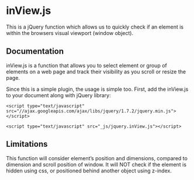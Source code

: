 inView.js
=========

This is a jQuery function which allows us to quickly check if an element 
is within the browsers visual viewport (window object).


Documentation
-------------
inView.js is a function that allows you to select element or group of elements on a web page and track their visibility as you scroll or resize the page. 

Since this is a simple plugin, the usage is simple too.
First, add the inView.js to your document along with jQuery library:

`<script type="text/javascript" src="//ajax.googleapis.com/ajax/libs/jquery/1.7.2/jquery.min.js"></script>`

`<script type="text/javascript" src="_js/jquery.inView.js"></script>`



Limitations
-----------

This function will consider element’s position and dimensions, compared to dimension and scroll position of window. It will NOT check if the element is hidden using css, or positioned behind another object using z-index.
